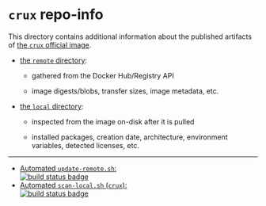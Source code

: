 # `crux` repo-info

This directory contains additional information about the published artifacts of [the `crux` official image](https://hub.docker.com/_/crux/).

-	[the `remote` directory](remote/):

	-	gathered from the Docker Hub/Registry API

	-	image digests/blobs, transfer sizes, image metadata, etc.

-	[the `local` directory](local/):

	-	inspected from the image on-disk after it is pulled

	-	installed packages, creation date, architecture, environment variables, detected licenses, etc.

---

-	[Automated `update-remote.sh`:  
	![build status badge](https://doi-janky.infosiftr.net/job/repo-info/job/remote/badge/icon)](https://doi-janky.infosiftr.net/job/repo-info/job/remote/)
-	[Automated `scan-local.sh` (`crux`):  
	![build status badge](https://doi-janky.infosiftr.net/job/repo-info/job/local/job/crux/badge/icon)](https://doi-janky.infosiftr.net/job/repo-info/job/local/job/crux)
